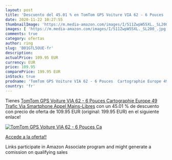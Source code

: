 ```yaml
---
layout: post
title: 'Descuento del 45.01 % en TomTom GPS Voiture VIA 62 - 6 Pouces  Ca'
date: 2020-11-22 10:27:55
thumbnailImage: 'https://m.media-amazon.com/images/I/511ZwpW55XL._SL200_.jpg'
images: [ 'https://m.media-amazon.com/images/I/511ZwpW55XL._SL200_.jpg' ]
comments: true
category: ofertas
author: ring
slug: 'B01GTL5OUE-fr'
description:
actualPrice: 109.95 EUR
currency: EUR
price: 109.95
comparePrice: 199.95 EUR
inStock: true
prodname: 'TomTom GPS Voiture VIA 62 - 6 Pouces  Cartographie Europe 49  Trafic Via Smartphone  Appel Mains-Libres'
country: 'fr'
---
```


Tienes [TomTom GPS Voiture VIA 62 - 6 Pouces  Cartographie Europe 49  Trafic Via Smartphone  Appel Mains-Libres](https://www.amazon.fr/dp/B01GTL5OUE/?tag=tolees0d-21) con un 45.01 % de descuento con precio de oferta de 109.95 EUR (original: 199.95 EUR) en el siguiente enlace!

[![TomTom GPS Voiture VIA 62 - 6 Pouces  Ca](https://m.media-amazon.com/images/I/511ZwpW55XL._SL200_.jpg)](https://www.amazon.fr/dp/B01GTL5OUE/?tag=tolees0d-21)

[Accede a la oferta!!](https://www.amazon.fr/dp/B01GTL5OUE/?tag=tolees0d-21)

Links participate in Amazon Associate program and might generate a comission on qualifying sales


